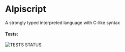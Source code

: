 # Alpiscript

A strongly typed interpreted language with C-like syntax
#### Tests:
![TESTS STATUS](https://github.com/fededevi/AlpiScript/actions/workflows/runTests.yml/badge.svg)

